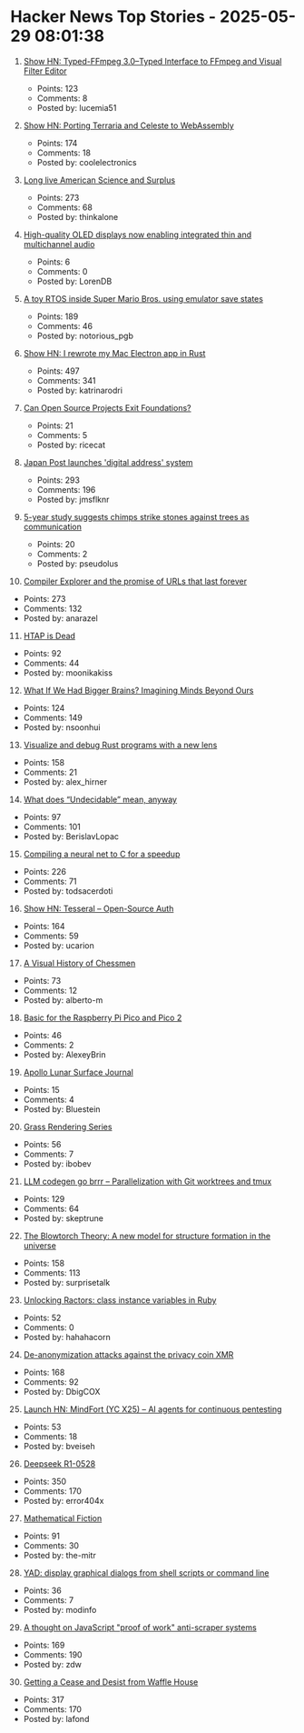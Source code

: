 # Hacker News Top Stories - 2025-05-29 08:01:38

1. [Show HN: Typed-FFmpeg 3.0–Typed Interface to FFmpeg and Visual Filter Editor](https://github.com/livingbio/typed-ffmpeg)
   - Points: 123
   - Comments: 8
   - Posted by: lucemia51

2. [Show HN: Porting Terraria and Celeste to WebAssembly](https://velzie.rip/blog/celeste-wasm)
   - Points: 174
   - Comments: 18
   - Posted by: coolelectronics

3. [Long live American Science and Surplus](https://milwaukeerecord.com/city-life/long-live-american-science-surplus-which-needs-your-help/)
   - Points: 273
   - Comments: 68
   - Posted by: thinkalone

4. [High-quality OLED displays now enabling integrated thin and multichannel audio](https://www.sciencedaily.com/releases/2025/05/250521125055.htm)
   - Points: 6
   - Comments: 0
   - Posted by: LorenDB

5. [A toy RTOS inside Super Mario Bros. using emulator save states](https://prettygoodblog.com/p/what-threads-are-part-2)
   - Points: 189
   - Comments: 46
   - Posted by: notorious_pgb

6. [Show HN: I rewrote my Mac Electron app in Rust](https://desktopdocs.com/?v=2025)
   - Points: 497
   - Comments: 341
   - Posted by: katrinarodri

7. [Can Open Source Projects Exit Foundations?](https://www.infoq.com/news/2025/05/nats-cncf-open-source/)
   - Points: 21
   - Comments: 5
   - Posted by: ricecat

8. [Japan Post launches 'digital address' system](https://www.japantimes.co.jp/business/2025/05/27/companies/japan-post-digital-address/)
   - Points: 293
   - Comments: 196
   - Posted by: jmsflknr

9. [5-year study suggests chimps strike stones against trees as communication](https://phys.org/news/2025-05-year-chimpanzees-stones-trees-communication.html)
   - Points: 20
   - Comments: 2
   - Posted by: pseudolus

10. [Compiler Explorer and the promise of URLs that last forever](https://xania.org/202505/compiler-explorer-urls-forever)
   - Points: 273
   - Comments: 132
   - Posted by: anarazel

11. [HTAP is Dead](https://www.mooncake.dev/blog/htap-is-dead)
   - Points: 92
   - Comments: 44
   - Posted by: moonikakiss

12. [What If We Had Bigger Brains? Imagining Minds Beyond Ours](https://writings.stephenwolfram.com/2025/05/what-if-we-had-bigger-brains-imagining-minds-beyond-ours/)
   - Points: 124
   - Comments: 149
   - Posted by: nsoonhui

13. [Visualize and debug Rust programs with a new lens](https://firedbg.sea-ql.org/)
   - Points: 158
   - Comments: 21
   - Posted by: alex_hirner

14. [What does “Undecidable” mean, anyway](https://buttondown.com/hillelwayne/archive/what-does-undecidable-mean-anyway/)
   - Points: 97
   - Comments: 101
   - Posted by: BerislavLopac

15. [Compiling a neural net to C for a speedup](https://slightknack.dev/blog/difflogic/)
   - Points: 226
   - Comments: 71
   - Posted by: todsacerdoti

16. [Show HN: Tesseral – Open-Source Auth](https://github.com/tesseral-labs/tesseral)
   - Points: 164
   - Comments: 59
   - Posted by: ucarion

17. [A Visual History of Chessmen](https://chesshistory.github.io/)
   - Points: 73
   - Comments: 12
   - Posted by: alberto-m

18. [Basic for the Raspberry Pi Pico and Pico 2](https://geoffg.net/picomite.html)
   - Points: 46
   - Comments: 2
   - Posted by: AlexeyBrin

19. [Apollo Lunar Surface Journal](https://www.nasa.gov/history/alsj/)
   - Points: 15
   - Comments: 4
   - Posted by: Bluestein

20. [Grass Rendering Series](https://hexaquo.at/pages/grass-rendering-series-part-1-theory/)
   - Points: 56
   - Comments: 7
   - Posted by: ibobev

21. [LLM codegen go brrr – Parallelization with Git worktrees and tmux](https://www.skeptrune.com/posts/git-worktrees-agents-and-tmux/)
   - Points: 129
   - Comments: 64
   - Posted by: skeptrune

22. [The Blowtorch Theory: A new model for structure formation in the universe](https://theeggandtherock.com/p/the-blowtorch-theory-a-new-model)
   - Points: 158
   - Comments: 113
   - Posted by: surprisetalk

23. [Unlocking Ractors: class instance variables in Ruby](https://byroot.github.io/ruby/performance/2025/05/24/unlocking-ractors-class-variables.html)
   - Points: 52
   - Comments: 0
   - Posted by: hahahacorn

24. [De-anonymization attacks against the privacy coin XMR](https://monero.forex/is-monero-totally-private-a-comprehensive-analysis-of-de-anonymization-attacks-against-the-privacy-coin/)
   - Points: 168
   - Comments: 92
   - Posted by: DbigCOX

25. [Launch HN: MindFort (YC X25) – AI agents for continuous pentesting](undefined)
   - Points: 53
   - Comments: 18
   - Posted by: bveiseh

26. [Deepseek R1-0528](https://huggingface.co/deepseek-ai/DeepSeek-R1-0528)
   - Points: 350
   - Comments: 170
   - Posted by: error404x

27. [Mathematical Fiction](https://kasmana.people.charleston.edu/MATHFICT/default.html)
   - Points: 91
   - Comments: 30
   - Posted by: the-mitr

28. [YAD: display graphical dialogs from shell scripts or command line](http://yad-guide.ingk.se/#_introduction)
   - Points: 36
   - Comments: 7
   - Posted by: modinfo

29. [A thought on JavaScript "proof of work" anti-scraper systems](https://utcc.utoronto.ca/~cks/space/blog/web/JavaScriptScraperObstacles)
   - Points: 169
   - Comments: 190
   - Posted by: zdw

30. [Getting a Cease and Desist from Waffle House](https://www.jack.bio/blog/wafflehouse)
   - Points: 317
   - Comments: 170
   - Posted by: lafond

